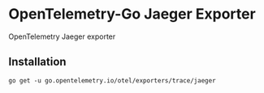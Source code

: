 # OpenTelemetry-Go Jaeger Exporter

OpenTelemetry Jaeger exporter 

## Installation
```
go get -u go.opentelemetry.io/otel/exporters/trace/jaeger
```
